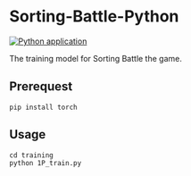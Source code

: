 # Sorting-Battle-Python
[![Python application](https://github.com/jerry20091103/Sorting-Battle-Python/actions/workflows/python-app.yml/badge.svg)](https://github.com/jerry20091103/Sorting-Battle-Python/actions/workflows/python-app.yml)

The training model for Sorting Battle the game.

## Prerequest
```
pip install torch
```

## Usage
```
cd training
python 1P_train.py
```

